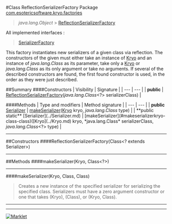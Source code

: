 #Class ReflectionSerializerFactory
Package [com.esotericsoftware.kryo.factories](README.md)<br>

> *java.lang.Object* > [ReflectionSerializerFactory](ReflectionSerializerFactory.md)

All implemented interfaces :
> [SerializerFactory](SerializerFactory.md)

This factory instantiates new serializers of a given class via reflection. The constructors of the given
  must either take an instance of [Kryo](../Kryo.md) and an instance of *java.lang.Class* as its parameter, take
 only a [Kryo](../Kryo.md) or *java.lang.Class* as its only argument or take no arguments. If several of the described constructors are
 found, the first found constructor is used, in the order as they were just described.


##Summary
####Constructors
| Visibility | Signature |
| --- | --- |
| **public** | [ReflectionSerializerFactory](#reflectionserializerfactoryclass)(*java.lang.Class*<?> serializerClass) |

####Methods
| Type and modifiers | Method signature |
| --- | --- |
| **public** [Serializer](../Serializer.md) | [makeSerializer](#makeserializerkryo-class)([Kryo](../Kryo.md) kryo, *java.lang.Class*<?> type) |
| **public static** [Serializer](../Serializer.md) | [makeSerializer](#makeserializerkryo-class-class)([Kryo](../Kryo.md) kryo, *java.lang.Class*<?> serializerClass, *java.lang.Class*<?> type) |

---


##Constructors
####ReflectionSerializerFactory(Class<? extends Serializer>)
> 


---


##Methods
####makeSerializer(Kryo, Class<?>)
> 


---

####makeSerializer(Kryo, Class<? extends Serializer>, Class<?>)
> Creates a new instance of the specified serializer for serializing the specified class. Serializers must have a zero
 argument constructor or one that takes (Kryo), (Class), or (Kryo, Class).


---

---

[![Marklet](https://img.shields.io/badge/Generated%20by-Marklet-green.svg)](https://github.com/Faylixe/marklet)